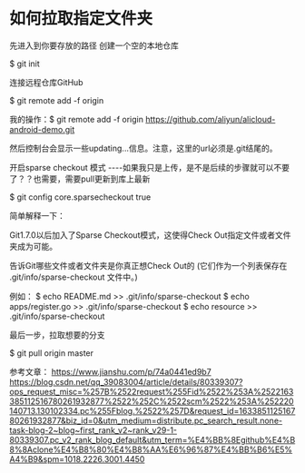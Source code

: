 # 如何拉取指定文件夹
先进入到你要存放的路径
创建一个空的本地仓库

$ git init

连接远程仓库GitHub

$ git remote add -f origin <url>

我的操作：$ git remote add -f origin https://github.com/aliyun/alicloud-android-demo.git

然后控制台会显示一些updating...信息。注意，这里的url必须是.git结尾的。

开启sparse checkout 模式  ----如果我只是上传，是不是后续的步骤就可以不要了？？也需要，需要pull更新到库上最新

$ git config core.sparsecheckout true

简单解释一下：

Git1.7.0以后加入了Sparse Checkout模式，这使得Check Out指定文件或者文件夹成为可能。

告诉Git哪些文件或者文件夹是你真正想Check Out的
(它们作为一个列表保存在 .git/info/sparse-checkout 文件中。)

例如：
$ echo README.md >> .git/info/sparse-checkout
$ echo apps/register.go >> .git/info/sparse-checkout
$ echo resource >> .git/info/sparse-checkout

最后一步，拉取想要的分支

$ git pull origin master

参考文章：
  https://www.jianshu.com/p/74a0441ed9b7
  https://blog.csdn.net/qq_39083004/article/details/80339307?ops_request_misc=%257B%2522request%255Fid%2522%253A%2522163385112516780261932877%2522%252C%2522scm%2522%253A%252220140713.130102334.pc%255Fblog.%2522%257D&request_id=163385112516780261932877&biz_id=0&utm_medium=distribute.pc_search_result.none-task-blog-2~blog~first_rank_v2~rank_v29-1-80339307.pc_v2_rank_blog_default&utm_term=%E4%BB%8Egithub%E4%B8%8Aclone%E4%B8%80%E4%B8%AA%E6%96%87%E4%BB%B6%E5%A4%B9&spm=1018.2226.3001.4450
